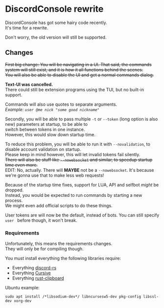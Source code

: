 # DiscordConsole rewrite

DiscordConsole has got some hairy code recently.  
It's time for a rewrite.

Don't worry, the old version will still be supported.

## Changes

~~First big change: You will be navigating in a UI.
That said, the commands system will still exist, and it is how it all functions behind the scenes.  
You will also be able to disable the UI and get a normal commands dialog.~~

**Text-UI was cancelled.**  
There could still be extension programs using the TUI, but no built-in support.  

Commands will also use quotes to separate arguments.  
*Example: `user @me nick "some good nickname"`*

Secondly,
you will be able to pass multiple `-t` or `--token` (long option is also new) parameters at startup, to be able to  
switch between tokens in one instance.  
However, this would slow down startup time.

To reduce this problem, you will be able to run it with `--novalidation`, to disable account validation on startup.  
Please keep in mind however, this will let invalid tokens fail silently.  
~~There will also be stuff like `--nowebsocket` and similar, to speedup startup time even more.~~  
EDIT: No, actually. There will **MAYBE** not be a `--nowebsocket`. It's because we're gonna use that to make less web requests!

Because of the startup time fixes, support for LUA, API and selfbot *might* be dropped.  
Instead, you would be expected to run commands by starting a new process.  
We might even add official scripts to do these things.

User tokens are will now be the default, instead of bots. You can still specify `user ` before though, it won't break.

### Requirements

Unfortunately, this means the requirements changes.  
They will only be for compiling though.  

You must install everything the following libraries require:
- Everything [discord-rs](https://github.com/SpaceManiac/discord-rs)
- Everything [Cursive](https://github.com/gyscos/Cursive)
- Everything [rust-clipboard](https://github.com/aweinstock314/rust-clipboard)

Ubuntu example:
```
sudo apt install /*libsodium-dev*/ libncursesw5-dev pkg-config libssl-dev xorg-dev
```
